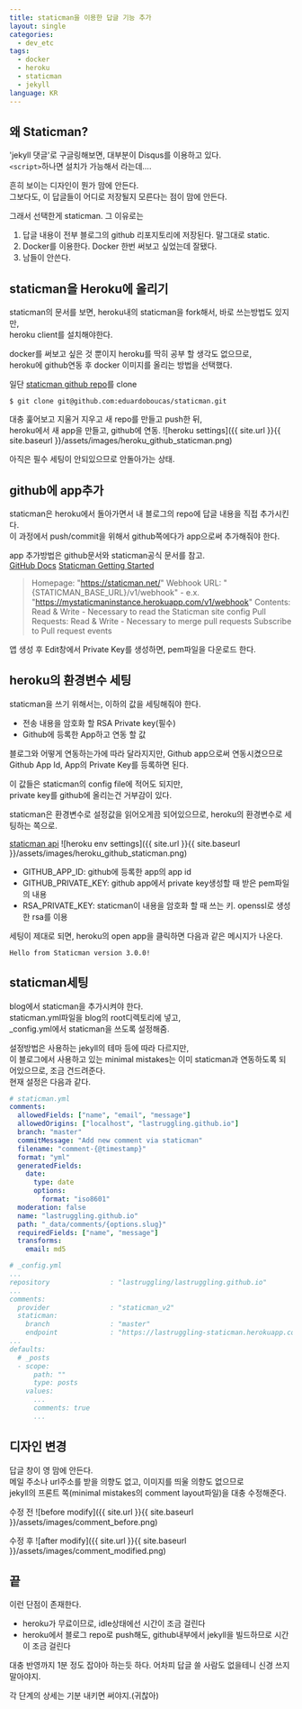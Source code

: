 ```yaml
---
title: staticman을 이용한 답글 기능 추가
layout: single
categories:
  - dev_etc
tags:
  - docker
  - heroku
  - staticman
  - jekyll
language: KR
---
```


## 왜 Staticman?

'jekyll 댓글'로 구글링해보면, 대부분이 Disqus를 이용하고 있다.  
`<script>`하나면 설치가 가능해서 라는데....

흔히 보이는 디자인이 뭔가 맘에 안든다.  
그보다도, 이 답글들이 어디로 저장될지 모른다는 점이 맘에 안든다.

그래서 선택한게 staticman. 그 이유로는
1. 답글 내용이 전부 블로그의 github 리포지토리에 저장된다. 말그대로 static.
2. Docker를 이용한다. Docker 한번 써보고 싶었는데 잘됐다.
3. 남들이 안쓴다.

## staticman을 Heroku에 올리기
staticman의 문서를 보면, heroku내의 staticman을 fork해서, 바로 쓰는방법도 있지만,  
heroku client를 설치해야한다.

docker를 써보고 싶은 것 뿐이지 heroku를 딱히 공부 할 생각도 없으므로,  
heroku에 github연동 후 docker 이미지를 올리는 방법을 선택했다.

일단 [staticman github repo](https://github.com/eduardoboucas/staticman)를 clone
```
$ git clone git@github.com:eduardoboucas/staticman.git
```
대충 훑어보고 지울거 지우고 새 repo를 만들고 push한 뒤,  
heroku에서 새 app을 만들고, github에 연동.
![heroku settings]({{ site.url }}{{ site.baseurl }}/assets/images/heroku_github_staticman.png)

아직은 필수 세팅이 안되있으므로 안돌아가는 상태.

## github에 app추가
staticman은 heroku에서 돌아가면서 내 블로그의 repo에 답글 내용을 직접 추가시킨다.  
이 과정에서 push/commit을 위해서 github쪽에다가 app으로써 추가해줘야 한다.

app 추가방법은 github문서와 staticman공식 문서를 참고.  
[GitHub Docs](https://docs.github.com/en/developers/apps/creating-a-github-app)
[Staticman Getting Started](https://staticman.net/docs/getting-started.html)

> Homepage: "https://staticman.net/"
> Webhook URL: "{STATICMAN_BASE_URL}/v1/webhook" - e.x. "https://mystaticmaninstance.herokuapp.com/v1/webhook"
> Contents: Read & Write - Necessary to read the Staticman site config
> Pull Requests: Read & Write - Necessary to merge pull requests
> Subscribe to Pull request events

앱 생성 후 Edit창에서 Private Key를 생성하면, pem파일을 다운로드 한다.

## heroku의 환경변수 세팅
staticman을 쓰기 위해서는, 이하의 값을 세팅해줘야 한다.
* 전송 내용을 암호화 할 RSA Private key(필수)
* Github에 등록한 App하고 연동 할 값

블로그와 어떻게 연동하는가에 따라 달라지지만, Github app으로써 연동시켰으므로  
Github App Id, App의 Private Key를 등록하면 된다.

이 값들은 staticman의 config file에 적어도 되지만,  
private key를 github에 올리는건 거부감이 있다.

staticman은 환경변수로 설정값을 읽어오게끔 되어있으므로, heroku의 환경변수로 세팅하는 쪽으로.

[staticman api](https://staticman.net/docs/api)
![heroku env settings]({{ site.url }}{{ site.baseurl }}/assets/images/heroku_github_staticman.png)

* GITHUB_APP_ID: github에 등록한 app의 app id
* GITHUB_PRIVATE_KEY: github app에서 private key생성할 때 받은 pem파일의 내용
* RSA_PRIVATE_KEY: staticman이 내용을 암호화 할 때 쓰는 키. openssl로 생성한 rsa를 이용

세팅이 제대로 되면, heroku의 open app을 클릭하면 다음과 같은 메시지가 나온다.
```
Hello from Staticman version 3.0.0!
```

## staticman세팅
blog에서 staticman을 추가시켜야 한다.  
staticman.yml파일을 blog의 root디렉토리에 넣고,  
_config.yml에서 staticman을 쓰도록 설정해줌.  

설정방법은 사용하는 jekyll의 테마 등에 따라 다르지만,  
이 블로그에서 사용하고 있는 minimal mistakes는 이미 staticman과 연동하도록 되어있으므로, 조금 건드려준다.  
현재 설정은 다음과 같다.

```yml
# staticman.yml
comments:
  allowedFields: ["name", "email", "message"]
  allowedOrigins: ["localhost", "lastruggling.github.io"]
  branch: "master"
  commitMessage: "Add new comment via staticman"
  filename: "comment-{@timestamp}"
  format: "yml"
  generatedFields:
    date:
      type: date
      options:
        format: "iso8601"
  moderation: false
  name: "lastruggling.github.io"
  path: "_data/comments/{options.slug}"
  requiredFields: ["name", "message"]
  transforms:
    email: md5

# _config.yml
...
repository               : "lastruggling/lastruggling.github.io"
...
comments:
  provider               : "staticman_v2"
  staticman:
    branch               : "master"
    endpoint             : "https://lastruggling-staticman.herokuapp.com/v3/entry/github/"
...
defaults:
  # _posts
  - scope:
      path: ""
      type: posts
    values:
      ...
      comments: true
      ...
```

## 디자인 변경
답글 창이 영 맘에 안든다.  
메일 주소나 url주소를 받을 의향도 없고, 이미지를 띄울 의향도 없으므로  
jekyll의 프론트 쪽(minimal mistakes의 comment layout파일)을 대충 수정해준다.

수정 전
![before modify]({{ site.url }}{{ site.baseurl }}/assets/images/comment_before.png)

수정 후
![after modify]({{ site.url }}{{ site.baseurl }}/assets/images/comment_modified.png)

## 끝
이런 단점이 존재한다.
* heroku가 무료이므로, idle상태에선 시간이 조금 걸린다
* heroku에서 블로그 repo로 push해도, github내부에서 jekyll을 빌드하므로 시간이 조금 걸린다

대충 반영까지 1분 정도 잡야아 하는듯 하다.
어차피 답글 쓸 사람도 없을테니 신경 쓰지 말아야지.

각 단계의 상세는 기분 내키면 써야지.(귀찮아)